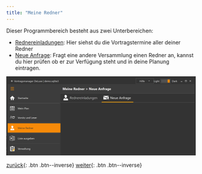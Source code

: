 ```yaml
---
title: "Meine Redner"
---
```


Dieser Programmbereich besteht aus zwei Unterbereichen:

* [Rednereinladungen](MeineRedner.md): Hier siehst du die Vortragstermine aller deiner Redner
* [Neue Anfrage](MeineRednerNeueAnfrage.md): Fragt eine andere Versammlung einen Redner an, kannst du hier prüfen ob er zur Verfügung steht und in deine Planung eintragen.

![Oberfläche](images/MeineRedner.png)

[zurück](MeinPlanVorsitzUndLeser.md){: .btn .btn--inverse}  [weiter](MeineRednerRednereinladungen.md){: .btn .btn--inverse}